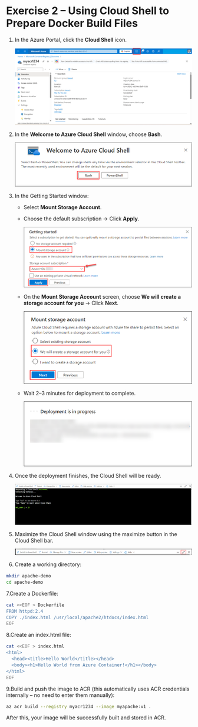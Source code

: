 # Exercise 2 – Using Cloud Shell to Prepare Docker Build Files

1. In the Azure Portal, click the **Cloud Shell** icon.
   
   ![](./azurelab/csd.5.png)

3. In the **Welcome to Azure Cloud Shell** window, choose **Bash**.
    
   ![](./azurelab/csd1.png)

4. In the Getting Started window:  
   - Select **Mount Storage Account**.  
   - Choose the default subscription → Click **Apply**.
     
     ![](./azurelab/csd2.png)
     
   - On the **Mount Storage Account** screen, choose **We will create a storage account for you** → Click **Next**.
     
     ![](./azurelab/csd3.png)
     
   - Wait 2–3 minutes for deployment to complete.
      
     ![](./azurelab/csd4.png)  

5. Once the deployment finishes, the Cloud Shell will be ready.
    
   ![](./azurelab/csd5.png)  

6. Maximize the Cloud Shell window using the maximize button in the Cloud Shell bar.
     
   ![](./azurelab/csd6.png)  

7. Create a working directory:
 
```bash
mkdir apache-demo
cd apache-demo
```
   
7.Create a Dockerfile:

```bash
cat <<EOF > Dockerfile
FROM httpd:2.4
COPY ./index.html /usr/local/apache2/htdocs/index.html
EOF
```


8.Create an index.html file:

```bash
cat <<EOF > index.html
<html>
  <head><title>Hello World</title></head>
  <body><h1>Hello World from Azure Container!</h1></body>
</html>
EOF
```


9.Build and push the image to ACR (this automatically uses ACR credentials internally – no need to enter them manually):

```bash
az acr build --registry myacr1234 --image myapache:v1 .
```

After this, your image will be successfully built and stored in ACR.

